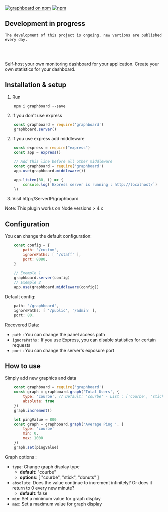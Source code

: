 [![graphboard on npm](https://img.shields.io/npm/v/graphboard.svg)](https://www.npmjs.com/package/graphboard)
[![npm](https://img.shields.io/npm/dt/graphboard.svg)](https://img.shields.io/npm/dt/graphboard.svg)

## Development in progress
```
The development of this project is ongoing, new vertions are published every day.
```
<br/><br/>

Self-host your own monitoring dashboard for your application. 
Create your own statistics for your dashboard.

## Installation & setup
1. Run 
```shell
    npm i graphboard --save
```
2. If you don't use express
```javascript
    const graphboard = require('graphboard')
    graphboard.server()
```
2. If you use express add middleware
```javascript
    const express = require("express")
    const app = express()

    // Add this line before all other middleware
    const graphboard = require('graphboard')
    app.use(graphboard.middleware())

    app.listen(80, () => {
        console.log(`Express server is running : http://localhost/`)
    })
```
3. Visit http://ServerIP/graphboard

Note: This plugin works on Node versions > 4.x

## Configuration
You can change the default configuration:
```javascript
    const config = {
        path: '/custom',
        ignorePaths: [ '/staff' ],
        port: 8080,
    }
    
    // Exemple 1
    graphboard.server(config)
    // Exemple 2
    app.use(graphboard.middleware(config))
```

Default config:
```javascript
    path: '/graphboard',
    ignorePaths: [ '/public', '/admin' ],
    port: 80,
```

Recovered Data:
- `path` : You can change the panel access path <br/>
- `ignorePaths` : If you use Express, you can disable statistics for certain requests <br/>
- `port` : You can change the server's exposure port <br/>

## How to use
Simply add new graphics and data

```javascript
    const graphboard = require('graphboard')
    const graph = graphboard.graph('Total Users', {
        type: 'courbe', // Default: 'courbe' - List : ['courbe', 'stick', '...']
        absolute: true
    })
    graph.increment()

    let pingValue = 800
    const graph = graphboard.graph('Average Ping ', {
        type: 'courbe'
        min: 0,
        max: 1000
    })
    graph.set(pingValue)
```
Graph options :
- `type`: Change graph display type
    - **default**: "courbe"
    - **options**: [ "courbe", "stick", "donuts" ]
- `absolute`: Does the value continue to increment infinitely? Or does it return to 0 every new minute?
    - **default**: false
- `min`: Set a minimum value for graph display
- `max`: Set a maximum value for graph display

